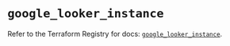# `google_looker_instance`

Refer to the Terraform Registry for docs: [`google_looker_instance`](https://registry.terraform.io/providers/hashicorp/google-beta/6.48.0/docs/resources/google_looker_instance).
